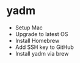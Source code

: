 # yadm

- Setup Mac
- Upgrade to latest OS
- Install Homebrew
- Add SSH key to GitHub
- Install yadm via brew
